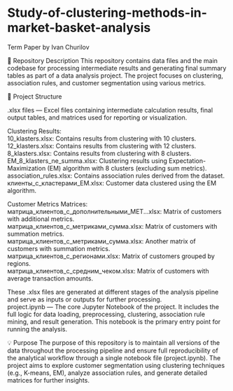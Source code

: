 # Study-of-clustering-methods-in-market-basket-analysis
Term Paper by Ivan Churilov

📁 Repository Description
This repository contains data files and the main codebase for processing intermediate results and generating final summary tables as part of a data analysis project. The project focuses on clustering, association rules, and customer segmentation using various metrics.

📂 Project Structure

.xlsx files — Excel files containing intermediate calculation results, final output tables, and matrices used for reporting or visualization.  

Clustering Results:  
10_klasters.xlsx: Contains results from clustering with 10 clusters.  
12_klasters.xlsx: Contains results from clustering with 12 clusters.  
8_klasters.xlsx: Contains results from clustering with 8 clusters.  
EM_8_klasters_ne_summa.xlsx: Clustering results using Expectation-Maximization (EM) algorithm with 8 clusters (excluding sum metrics).  
association_rules.xlsx: Contains association rules derived from the dataset.  
клиенты_c_кластерами_EM.xlsx: Customer data clustered using the EM algorithm.  

Customer Metrics Matrices:  
матрица_клиентов_c_дополнительными_MET...xlsx: Matrix of customers with additional metrics.  
матрица_клиентов_c_метриками_сумма.xlsx: Matrix of customers with summation metrics.  
матрица_клиентов_c_метриками_сумма.xlsx: Another matrix of customers with summation metrics.  
матрица_клиентов_c_регионами.xlsx: Matrix of customers grouped by regions.  
матрица_клиентов_c_средним_чеком.xlsx: Matrix of customers with average transaction amounts.  

These .xlsx files are generated at different stages of the analysis pipeline and serve as inputs or outputs for further processing.  
project.ipynb — The core Jupyter Notebook of the project. It includes the full logic for data loading, preprocessing, clustering, association rule mining, and result generation. This notebook is the primary entry point for running the analysis.  
  
💡 Purpose
The purpose of this repository is to maintain all versions of the data throughout the processing pipeline and ensure full reproducibility of the analytical workflow through a single notebook file (project.ipynb). The project aims to explore customer segmentation using clustering techniques (e.g., K-means, EM), analyze association rules, and generate detailed matrices for further insights.
